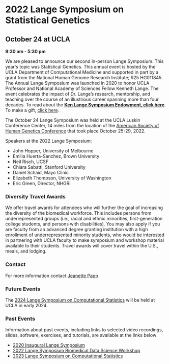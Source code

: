 # 2022 Lange Symposium on Statistical Genetics
## October 24 at UCLA
**9:30 am - 5:30 pm**

We are pleased to announce our second in-person Lange Symposium. This year's topic was Statistical Genetics. This annual event is hosted by the UCLA Department of Computational Medicine and supported in part by a grant from the National Human Genome Research Institute; R25 HG011845. The Annual Lange Symposium was launched in 2020 to honor UCLA Professor and National Academy of Sciences Fellow Kenneth Lange. The event celebrates the impact of Dr. Lange’s research, mentorship, and teaching over the course of an illustrious career spanning more than four decades.
To read about the **[Ken Lange Symposium Endowment, click here](https://compmed.ucla.edu/ken-lange-symposium-endowment)**. To make a gift, [click here](https://giving.ucla.edu/Campaign/Donate.aspx?SiteNum=3167&fund=64621O&code=M-19409).

The October 24 Lange Symposium was held at the UCLA Luskin Conference Center, 14 miles from the location of the [American Society of Human Genetics Conference](https://www.ashg.org/meetings/2022-annual-meeting/) that took place October 25-29, 2022.

Speakers at the 2022 Lange Symposium:
- John Hopper, University of Melbourne
- Emilia Huerta-Sanchez, Brown University
- Neil Risch, UCSF
- Chiara Sabatti, Stanford University
- Daniel Schaid, Mayo Clinic
- Elizabeth Thompson, University of Washington
- Eric Green, Director, NHGRI

### Diversity Travel Awards

We offer travel awards for attendees who will further the goal of increasing the diversity of the biomedical workforce. This includes persons from underrepresented groups (i.e., racial and ethnic minorities, first-generation college students, and persons with disabilities). You may also apply if you are faculty from an advanced degree granting institution with a high enrollment of underrepresented minority students, who would be interested in partnering with UCLA faculty to make symposium and workshop material available to their students. Travel awards will cover travel within the U.S., meals, and lodging.

### Contact

For more information contact [Jeanette Papp](mailto:jcpapp@ucla.edu?subject=Lange_Symposium)

### Future Events
The [2024 Lange Symposium on Computational Statistics](https://langesymposium.github.io/Lange-Symposium/) will be held at UCLA in early 2024.

### Past Events

Information about past events, including links to selected video recordings, slides, software, exercises, and tutorials, are available at the links below
- [2020 Inaugural Lange Symposium](https://langesymposium.github.io/2020/)
- [2022 Lange Symposium Biomedical Data Science Workshop](https://langesymposium.github.io/2022-July-Workshop/)
- [2023 Lange Symposium on Computational Statistics](https://langesymposium.github.io/2023-February-Symposium/)
